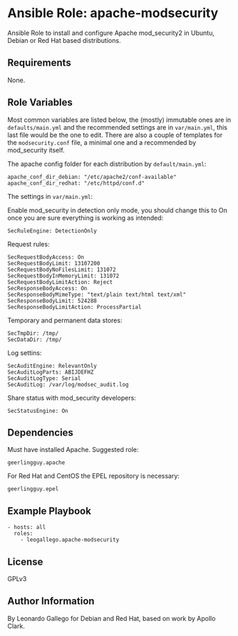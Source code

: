 # Ansible Role: apache-modsecurity

Ansible Role to install and configure Apache mod_security2 in Ubuntu, Debian or Red Hat based distributions.

## Requirements

None.

## Role Variables

Most common variables are listed below, the (mostly) immutable ones are in `defaults/main.yml` and the recommended settings are in `var/main.yml`, this last file would be the one to edit. There are also a couple of templates for the `modsecurity.conf` file, a minimal one and a recommended by mod_security itself.

The apache config folder for each distribution by `default/main.yml`:

    apache_conf_dir_debian: "/etc/apache2/conf-available"
    apache_conf_dir_redhat: "/etc/httpd/conf.d"

The settings in `var/main.yml`:

Enable mod_security in detection only mode, you should change this to On once you are sure everything is working as intended:

    SecRuleEngine: DetectionOnly

Request rules:

    SecRequestBodyAccess: On
    SecRequestBodyLimit: 13107200
    SecRequestBodyNoFilesLimit: 131072
    SecRequestBodyInMemoryLimit: 131072
    SecRequestBodyLimitAction: Reject
    SecResponseBodyAccess: On
    SecResponseBodyMimeType: "text/plain text/html text/xml"
    SecResponseBodyLimit: 524288
    SecResponseBodyLimitAction: ProcessPartial

Temporary and permanent data stores:

    SecTmpDir: /tmp/
    SecDataDir: /tmp/

Log settins:

    SecAuditEngine: RelevantOnly
    SecAuditLogParts: ABIJDEFHZ
    SecAuditLogType: Serial
    SecAuditLog: /var/log/modsec_audit.log

Share status with mod_security developers:

    SecStatusEngine: On


## Dependencies

Must have installed Apache. Suggested role:

    geerlingguy.apache

For Red Hat and CentOS the EPEL repository is necessary:

    geerlingguy.epel

## Example Playbook

    - hosts: all
      roles:
        - leogallego.apache-modsecurity

## License

GPLv3

## Author Information

By Leonardo Gallego for Debian and Red Hat, based on work by Apollo Clark.
